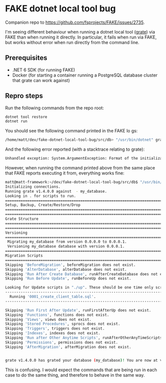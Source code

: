 # FAKE dotnet local tool bug

Companion repo to https://github.com/fsprojects/FAKE/issues/2735.

I'm seeing different behaviour when running a dotnet local tool ([grate](https://erikbra.github.io/grate/)) via FAKE than when running it directly. In particular, it fails when run via FAKE, but works without error when run directly from the command line.

## Prerequisites

- .NET 6 SDK (for running FAKE)
- Docker (for starting a container running a PostgreSQL database cluster that grate can work against)

## Repro steps

Run the following commands from the repo root:

``` sh
dotnet tool restore
dotnet run
```

You should see the following command printed in the FAKE lo gs:

``` sh
/home/matt/dev/fake-dotnet-local-tool-bug/src/db> "/usr/bin/dotnet" grate --noninteractive --databasetype postgresql --connectionstring 'Host=localhost;Database=my_database;Username=postgres;Password=aVeryStrongPassword!' --adminconnectionstring 'Host=localhost;Database=postgres;Username=postgres;Password=aVeryStrongPassword!' (In: false, Out: false, Err: false)
```

And the following error reported (with a stacktrace relating to grate):

``` sh
Unhandled exception: System.ArgumentException: Format of the initialization string does not conform to specification starting at index 55.
```

However, when running the command printed above from the same place that FAKE reports executing it from, everything works fine:

``` sh
matt@matt-framework:~/dev/fake-dotnet-local-tool-bug/src/db$ "/usr/bin/dotnet" grate --noninteractive --databasetype postgresql --connectionstring 'Host=localhost;Database=my_database;Username=postgres;Password=aVeryStrongPassword!' --adminconnectionstring 'Host=localhost;Database=postgres;Username=postgres;Password=aVeryStrongPassword!'
Initializing connections.
Running grate v1.4.0.0 against  - my_database.
Looking in . for scripts to run.
================================================================================
Setup, Backup, Create/Restore/Drop
================================================================================
================================================================================
Grate Structure
================================================================================
================================================================================
Versioning
================================================================================
 Migrating my_database from version 0.0.0.0 to 0.0.0.1.
 Versioning my_database database with version 0.0.0.1.
================================================================================
Migration Scripts
================================================================================
Skipping 'BeforeMigration', beforeMigration does not exist.
Skipping 'AlterDatabase', alterDatabase does not exist.
Skipping 'Run After Create Database', runAfterCreateDatabase does not exist.
Skipping 'Run Before Update', runBeforeUp does not exist.

Looking for Update scripts in "./up". These should be one time only scripts.
--------------------------------------------------------------------------------
  Running '0001_create_client_table.sql'.
--------------------------------------------------------------------------------

Skipping 'Run First After Update', runFirstAfterUp does not exist.
Skipping 'Functions', functions does not exist.
Skipping 'Views', views does not exist.
Skipping 'Stored Procedures', sprocs does not exist.
Skipping 'Triggers', triggers does not exist.
Skipping 'Indexes', indexes does not exist.
Skipping 'Run after Other Anytime Scripts', runAfterOtherAnyTimeScripts does not exist.
Skipping 'Permissions', permissions does not exist.
Skipping 'AfterMigration', afterMigration does not exist.


grate v1.4.0.0 has grated your database (my_database)! You are now at version 0.0.0.1. All changes and backups can be found at "/home/matt/.local/share/grate/migrations/my_database/2023-02-26T18_30_08.2106773_00_00".
```

This is confusing. I would expect the commands that are being run in each case to do the same thing, and therefore to behave in the same way.
